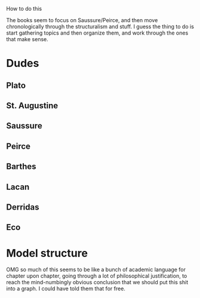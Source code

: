
How to do this

The books seem to focus on Saussure/Peirce, and then move chronologically through the structuralism and stuff.   I guess the thing to do is start gathering topics and then organize them, and work through the ones that make sense.

# Dudes
## Plato

## St. Augustine

## Saussure

## Peirce

## Barthes

## Lacan

## Derridas

## Eco


# Model structure
OMG so much of this seems to be like a bunch of academic language for chapter upon chapter, going through a lot of philosophical justification, to reach the mind-numbingly obvious conclusion that we should put this shit into a graph.  I could have told them that for free.





